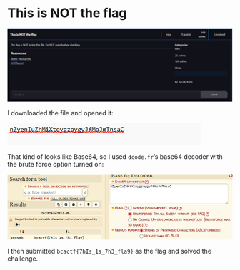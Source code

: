 # This is NOT the flag

![](../images/this-is-not-the-flag-part-1.png)

I downloaded the file and opened it:

![](../images/this-is-not-the-flag-part-2.png)

That kind of looks like Base64, so I used `dcode.fr`’s base64 decoder with the brute force option turned on:

![](../images/this-is-not-the-flag-part-3.png)

I then submitted `bcactf{7hIs_1s_7h3_fla9}` as the flag and solved the challenge.
